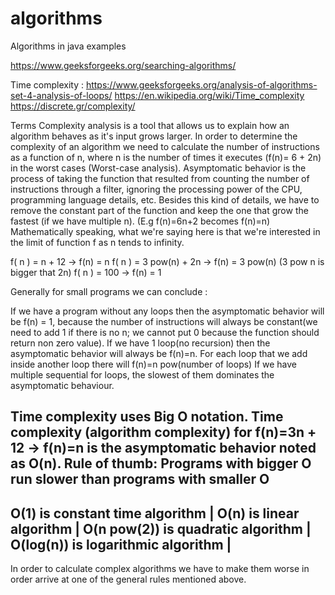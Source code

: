 # algorithms
Algorithms in java examples

https://www.geeksforgeeks.org/searching-algorithms/

Time complexity :
https://www.geeksforgeeks.org/analysis-of-algorithms-set-4-analysis-of-loops/
https://en.wikipedia.org/wiki/Time_complexity
https://discrete.gr/complexity/

Terms
Complexity analysis is a tool that allows us to explain how an algorithm behaves as it's input grows larger.
In order to determine the complexity of an algorithm we need to calculate the number of instructions as a function of n,
where n is the number of times it executes (f(n)= 6 + 2n) in the worst cases (Worst-case analysis).
Asymptomatic behavior is the process of taking the function that resulted from counting the number of
instructions through a filter, ignoring the processing power of the CPU, programming language details, etc.
Besides this kind of details, we have to remove the constant part of the function and
keep the one that grow the fastest (if we have multiple n). (E.g f(n)=6n+2 becomes f(n)=n)
Mathematically speaking, what we're saying here is that we're interested in the limit of function f as n tends to infinity.


f( n ) = n + 12 -> f(n) = n
f( n ) = 3 pow(n) + 2n -> f(n) = 3 pow(n) (3 pow n is bigger that 2n)
f( n ) = 100 -> f(n) = 1


Generally for small programs we can conclude :

If we have a program without any loops then the asymptomatic behavior will be f(n) = 1,
because the number of instructions will always be constant(we need to add 1 if there is no n; we cannot put 0 because
the function should return non zero value).
If we have 1 loop(no recursion) then the asymptomatic behavior will always be f(n)=n.
For each loop that we add inside another loop there will f(n)=n pow(number of loops)
If we have multiple sequential for loops, the slowest of them dominates the asymptomatic behaviour.

Time complexity uses Big O notation.
Time complexity (algorithm complexity) for f(n)=3n + 12 -> f(n)=n is the asymptomatic behavior noted as O(n).
Rule of thumb: Programs with bigger O run slower than programs with smaller O
--------------------------------------
O(1) is constant time algorithm      |
O(n) is linear algorithm             |
O(n pow(2)) is quadratic algorithm   |
O(log(n)) is logarithmic algorithm   |
--------------------------------------

In order to calculate complex algorithms we have to make them worse in order arrive at one of the general rules mentioned above.

